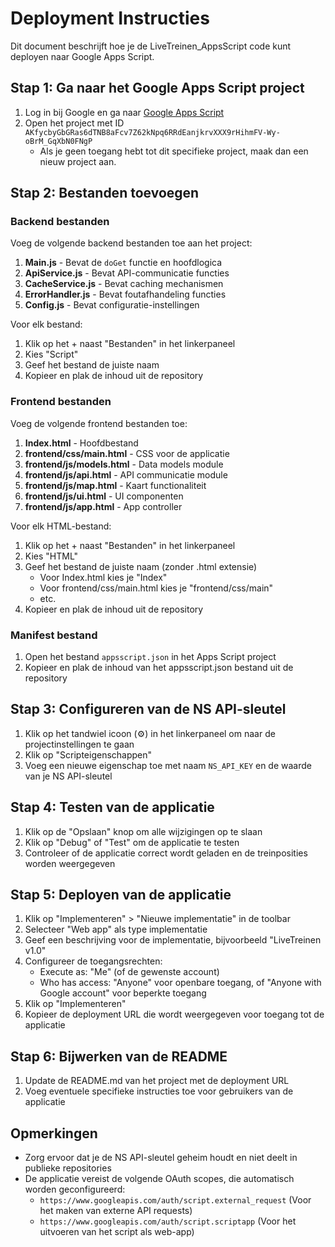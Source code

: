 # Deployment Instructies

Dit document beschrijft hoe je de LiveTreinen_AppsScript code kunt deployen naar Google Apps Script.

## Stap 1: Ga naar het Google Apps Script project

1. Log in bij Google en ga naar [Google Apps Script](https://script.google.com/)
2. Open het project met ID `AKfycbyGbGRas6dTNB8aFcv7Z62kNpq6RRdEanjkrvXXX9rHihmFV-Wy-oBrM_GqXbN0FNgP`
   - Als je geen toegang hebt tot dit specifieke project, maak dan een nieuw project aan.

## Stap 2: Bestanden toevoegen

### Backend bestanden

Voeg de volgende backend bestanden toe aan het project:

1. **Main.js** - Bevat de `doGet` functie en hoofdlogica
2. **ApiService.js** - Bevat API-communicatie functies
3. **CacheService.js** - Bevat caching mechanismen
4. **ErrorHandler.js** - Bevat foutafhandeling functies
5. **Config.js** - Bevat configuratie-instellingen

Voor elk bestand:
1. Klik op het + naast "Bestanden" in het linkerpaneel
2. Kies "Script"
3. Geef het bestand de juiste naam
4. Kopieer en plak de inhoud uit de repository

### Frontend bestanden

Voeg de volgende frontend bestanden toe:

1. **Index.html** - Hoofdbestand
2. **frontend/css/main.html** - CSS voor de applicatie
3. **frontend/js/models.html** - Data models module
4. **frontend/js/api.html** - API communicatie module
5. **frontend/js/map.html** - Kaart functionaliteit
6. **frontend/js/ui.html** - UI componenten
7. **frontend/js/app.html** - App controller

Voor elk HTML-bestand:
1. Klik op het + naast "Bestanden" in het linkerpaneel
2. Kies "HTML"
3. Geef het bestand de juiste naam (zonder .html extensie)
   - Voor Index.html kies je "Index"
   - Voor frontend/css/main.html kies je "frontend/css/main"
   - etc.
4. Kopieer en plak de inhoud uit de repository

### Manifest bestand

1. Open het bestand `appsscript.json` in het Apps Script project
2. Kopieer en plak de inhoud van het appsscript.json bestand uit de repository

## Stap 3: Configureren van de NS API-sleutel

1. Klik op het tandwiel icoon (⚙️) in het linkerpaneel om naar de projectinstellingen te gaan
2. Klik op "Scripteigenschappen"
3. Voeg een nieuwe eigenschap toe met naam `NS_API_KEY` en de waarde van je NS API-sleutel

## Stap 4: Testen van de applicatie

1. Klik op de "Opslaan" knop om alle wijzigingen op te slaan
2. Klik op "Debug" of "Test" om de applicatie te testen
3. Controleer of de applicatie correct wordt geladen en de treinposities worden weergegeven

## Stap 5: Deployen van de applicatie

1. Klik op "Implementeren" > "Nieuwe implementatie" in de toolbar
2. Selecteer "Web app" als type implementatie
3. Geef een beschrijving voor de implementatie, bijvoorbeeld "LiveTreinen v1.0"
4. Configureer de toegangsrechten:
   - Execute as: "Me" (of de gewenste account)
   - Who has access: "Anyone" voor openbare toegang, of "Anyone with Google account" voor beperkte toegang
5. Klik op "Implementeren"
6. Kopieer de deployment URL die wordt weergegeven voor toegang tot de applicatie

## Stap 6: Bijwerken van de README

1. Update de README.md van het project met de deployment URL
2. Voeg eventuele specifieke instructies toe voor gebruikers van de applicatie

## Opmerkingen

- Zorg ervoor dat je de NS API-sleutel geheim houdt en niet deelt in publieke repositories
- De applicatie vereist de volgende OAuth scopes, die automatisch worden geconfigureerd:
  - `https://www.googleapis.com/auth/script.external_request` (Voor het maken van externe API requests)
  - `https://www.googleapis.com/auth/script.scriptapp` (Voor het uitvoeren van het script als web-app)
